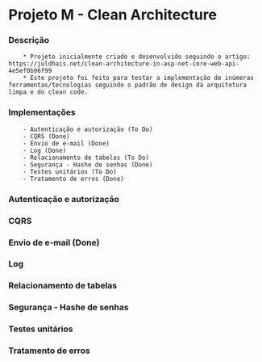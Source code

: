 # Projeto M - Clean Architecture

### Descrição
        * Projeto inicialmente criado e desenvolvido seguindo o artigo: https://juldhais.net/clean-architecture-in-asp-net-core-web-api-4e5ef0b96f99
        * Este projeto foi feito para testar a implementação de inúmeras ferramentas/tecnologias seguindo o padrão de design da arquitetura limpa e do clean code.
             
### Implementações
        - Autenticação e autorização (To Do)
        - CQRS (Done)
        - Envio de e-mail (Done)
        - Log (Done)
        - Relacionamento de tabelas (To Do)
        - Segurança - Hashe de senhas (Done)
        - Testes unitários (To Do)
        - Tratamento de erros (Done)

### Autenticação e autorização

### CQRS

### Envio de e-mail (Done)

### Log

### Relacionamento de tabelas

### Segurança - Hashe de senhas

### Testes unitários

### Tratamento de erros